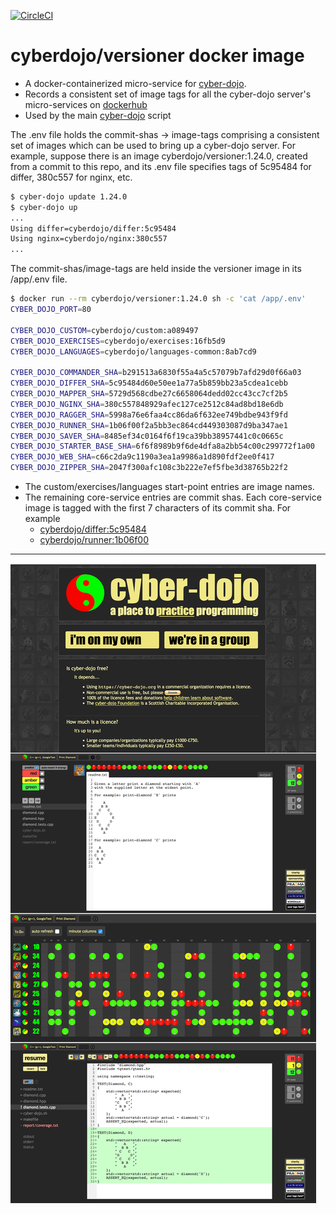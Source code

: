 [![CircleCI](https://circleci.com/gh/cyber-dojo/versioner.svg?style=svg)](https://circleci.com/gh/cyber-dojo/versioner)

# cyberdojo/versioner docker image

- A docker-containerized micro-service for [cyber-dojo](http://cyber-dojo.org).
- Records a consistent set of image tags for all the cyber-dojo server's micro-services on [dockerhub](https://hub.docker.com/r/cyberdojo/versioner/tags)
- Used by the main [cyber-dojo](https://github.com/cyber-dojo/commander/blob/master/cyber-dojo) script

The .env file holds the commit-shas -> image-tags comprising a consistent set of images
which can be used to bring up a cyber-dojo server.
For example, suppose there is an image cyberdojo/versioner:1.24.0, created from
a commit to this repo, and its .env file specifies tags of 5c95484 for differ,
380c557 for nginx, etc.
```bash
$ cyber-dojo update 1.24.0
$ cyber-dojo up
...
Using differ=cyberdojo/differ:5c95484
Using nginx=cyberdojo/nginx:380c557
...
```

The commit-shas/image-tags are held inside the versioner image in its /app/.env file.
```bash
$ docker run --rm cyberdojo/versioner:1.24.0 sh -c 'cat /app/.env'
CYBER_DOJO_PORT=80

CYBER_DOJO_CUSTOM=cyberdojo/custom:a089497
CYBER_DOJO_EXERCISES=cyberdojo/exercises:16fb5d9
CYBER_DOJO_LANGUAGES=cyberdojo/languages-common:8ab7cd9

CYBER_DOJO_COMMANDER_SHA=b291513a6830f55a4a5c57079b7afd29d0f66a03
CYBER_DOJO_DIFFER_SHA=5c95484d60e50ee1a77a5b859bb23a5cdea1cebb
CYBER_DOJO_MAPPER_SHA=5729d568cdbe27c6658064dedd02cc43cc7cf2b5
CYBER_DOJO_NGINX_SHA=380c557848929afec127ce2512c84ad8bd18e6db
CYBER_DOJO_RAGGER_SHA=5998a76e6faa4cc86da6f632ee749bdbe943f9fd
CYBER_DOJO_RUNNER_SHA=1b06f00f2a5bb3ec864cd449303087d9ba347ae1
CYBER_DOJO_SAVER_SHA=8485ef34c0164f6f19ca39bb38957441c0c0665c
CYBER_DOJO_STARTER_BASE_SHA=6f6f8989b9f6de4dfa8a2bb54c00c299772f1a00
CYBER_DOJO_WEB_SHA=c66c2da9c1190a3ea1a9986a1d890fdf2ee0f417
CYBER_DOJO_ZIPPER_SHA=2047f300afc108c3b222e7ef5fbe3d38765b22f2
```

- The custom/exercises/languages start-point entries are image names.
- The remaining core-service entries are commit shas. Each core-service
image is tagged with the first 7 characters of its commit sha.
For example
  - [cyberdojo/differ:5c95484](https://hub.docker.com/r/cyberdojo/differ/tags)
  - [cyberdojo/runner:1b06f00](https://hub.docker.com/r/cyberdojo/runner/tags)

- - - -

![cyber-dojo.org home page](https://github.com/cyber-dojo/cyber-dojo/blob/master/shared/home_page_snapshot.png)

